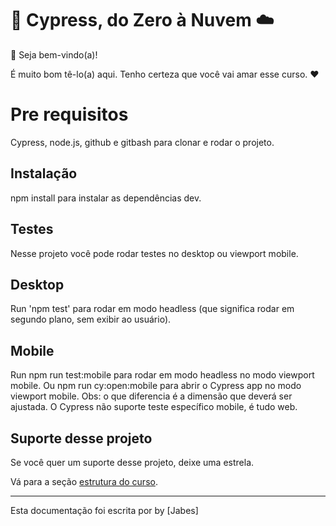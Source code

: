 # 🌲 Cypress, do Zero à Nuvem ☁️

👋 Seja bem-vindo(a)!

É muito bom tê-lo(a) aqui. Tenho certeza que você vai amar esse curso. ❤️

# Pre requisitos

Cypress, node.js, github e gitbash para clonar e rodar o projeto.

## Instalação

npm install para instalar as dependências dev.

## Testes

Nesse projeto você pode rodar testes no desktop ou viewport mobile.

## Desktop

Run 'npm test' para rodar em modo headless (que significa rodar em segundo plano, sem exibir ao usuário).

## Mobile

Run npm run test:mobile para rodar em modo headless no modo viewport mobile.
Ou npm run cy:open:mobile para abrir o Cypress app no modo viewport mobile.
Obs: o que diferencia é a dimensão que deverá ser ajustada. O Cypress não suporte teste específico mobile,
é tudo web.

## Suporte desse projeto

Se você quer um suporte desse projeto, deixe uma estrela.

Vá para a seção [estrutura do curso](./lessons/_course-structure_.md).

___

Esta documentação foi escrita por by [Jabes]
